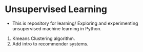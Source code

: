 # Unsupervised Learning 

- This is repository for learning/ Exploring and experimenting unsupervised machine learning in Python.

1. Kmeans Clustering algorithm.
2. Add intro to recommender systems.